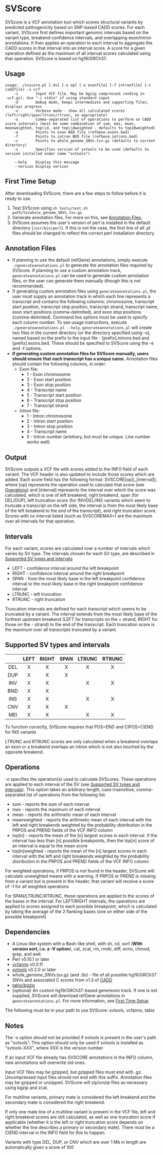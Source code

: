 # SVScore
SVScore is a VCF annotation tool which scores structural variants by predicted pathogenicity based on SNP-based CADD scores. For each variant, SVScore first defines important genomic intervals based on the variant type, breakend confidence intervals, and overlapping exon/intron annotations. It then applies an operation to each interval to aggregate the CADD scores in that interval into an interval score. A score for a given operation defined as the maximum of all interval scores calculated using that operation. SVScore is based on hg19/GRCh37.

## Usage
```
usage: ./svscore.pl [-dv] [-o op] [-e exonfile] [-f intronfile] [-c caddfile] -i vcf
    -i        Input VCF file. May be bgzip compressed (ending in .vcf.gz). Use "-i stdin" if using standard input
    -d        Debug mode, keeps intermediate and supporting files, displays progress
    -v        Verbose mode - show all calculated scores (left/right/span/ltrunc/rtrunc, as appropriate)
    -o        Comma-separated list of operations to perform on CADD score intervals (must be some combination of sum, max, mean, meanweighted, top\\d, and top\\dweighted - defaults to top10weighted)
    -e        Points to exon BED file (refGene.exons.bed)
    -f        Points to intron BED file (refGene.introns.bed)
    -c        Points to whole_genome_SNVs.tsv.gz (defaults to current directory)
    -s        Specifies version of svtools to be used (defaults to version installed under name "svtools")

    --help    Display this message
    --version Display version
```

## First Time Setup
After downloading SVScore, there are a few steps to follow before it is ready to use.
  1. Test SVScore using `sh tests/test.sh path/to/whole_genome_SNVs.tsv.gz`
  2. Generate annotation files. For more on this, see [Annotation Files](#annotation-files).
  3. SVScore assumes the user's version of perl is installed in the default directory (`/usr/bin/perl`). If this is not the case, the first line of all .pl files should be changed to reflect the correct perl installation directory.

## Annotation Files
  * If planning to use the default (refGene) annotations, simply execute `./generateannotations.pl` to generate the annotation files required by SVScore. If planning to use a custom annotation track, `generateannotations.pl` can be used to generate custom annotation files, or the user can generate them manually (though this is not recommended).
  * If generating custom annotation files using `generateannotations.pl`, the user must supply an annotation track in which each line represents a transcript and contains the following columns: chromosome, transcript start position, transcript stop position, transcript strand, transcript name, exon start positions (comma-delimited), and exon stop positions (comma-delimited). Command line options must be used to specify each column number. To see usage instructions, execute `./generateannotations.pl --help`. `generateannotations.pl` will create two files in the current directory (or the directory specified using -o), named based on the prefix to the input file - [prefix].introns.bed and [prefix].exons.bed. These should be specified to SVScore using the -e and -f options.
  * **If generating custom annotation files for SVScore manually, users should ensure that each transcript has a unique name.** Annotation files should contain the following columns, in order:
    * Exon file:
      * 1 - Exon chromosome 
      * 2 - Exon start position
      * 3 - Exon stop position
      * 4 - Transcript name
      * 5 - Transcript start position
      * 6 - Transcript stop position
      * 7 - Transcript strand
    * Intron file:
      * 1 - Intron chromosome
      * 2 - Intron start position
      * 3 - Intron stop position
      * 4 - Transcript name
      * 5 - Intron number (arbitrary, but must be unique. Line number works well)

## Output
SVScore outputs a VCF file with scores added to the INFO field of each variant. The VCF header is also updated to include those scores which are added. Each score field has the following format: SVSCORE\[op\](_[interval]), where [op] represents the operation used to calculate that score (see [Operations](#operations)) and [interval] represents the interval over which the score was calculated, which is one of left breakend, right breakend, span (for DEL/DUP), left truncation score (for INV/DEL/INS variants which seem to truncate a transcript on the left side, the interval is from the most likely base of the left breakend to the end of the transcript), and right truncation score. Scores with no interval listed (such as SVSCOREMAX=) are the maximum over all intervals for that operation.

## Intervals
For each variant, scores are calculated over a number of intervals which varies by SV type. The intervals chosen for each SV type, are described in [Supported SV types and intervals](#supported-sv-types-and-intervals)
* LEFT - confidence interval around the left breakpoint
* RIGHT - confidence interval around the right breakpoint
* SPAN - from the most likely base in the left breakpoint confidence interval to the most likely base in the right breakpoint confidence interval
* LTRUNC - left truncation
* RTRUNC - right truncation

Truncation intervals are defined for each transcript which seems to be truncated by a variant. The interval extends from the most likely base of the furthest upstream breakend (LEFT for transcripts on the + strand, RIGHT for those on the - strand) to the end of the transcript. Each truncation score is the maximum over all transcripts truncated by a variant.

## Supported SV types and intervals
|      | LEFT | RIGHT | SPAN | LTRUNC | RTRUNC |
|:----:|:----:|:-----:|:----:|:------:|:------:|
| DEL  |  X   |   X   |  X   |    X   |    X   |
| DUP  |  X   |   X   |  X   |        |        |
| INV  |  X   |   X   |      |    X   |    X   |
| BND  |  X   |   X   |      |        |        |
| INS  |  X   |   X   |      |    X   |    X   |
| CNV  |  X   |   X   |  X   |        |        |
| MEI  |  X   |   X   |      |    X   |    X   |

To function correctly, SVScore requires that POS=END and CIPOS=CIEND for INS variants

LTRUNC and RTRUNC scores are only calculated when a breakend overlaps an exon or a breakend overlaps an intron which is not also touched by the opposite breakend.

## Operations
-o specifies the operation(s) used to calculate SVScores. These operations are applied to each interval of the SV (see [Supported SV types and intervals](#supported-sv-types-and-intervals)). This option takes an arbitrary-length, case insensitive, comma-separated list of operations from the following list:
* sum - reports the sum of each interval
* max - reports the maximum of each interval
* mean - reports the arithmetic mean of each interval
* meanweighted - reports the arithmetic mean of each interval with the left and right breakends weighted by the probability distribution in the PRPOS and PREND fields of the VCF INFO column 
* top[n] - reports the mean of the [n] largest scores in each interval. If the interval has less than [n] possible breakpoints, then the top[n] score of an interval is equal to the mean score
* top[n]weighted - reports the mean of the [n] largest scores in each interval with the left and right breakends weighted by the probability distribution in the PRPOS and PREND fields of the VCF INFO column

For weighted operations, if PRPOS is not found in the header, SVScore will calculate unweighted means with a warning. If PRPOS or PREND is missing from a variant but is present in the header, that variant will receive a score of -1 for all weighted operations

For SPAN/LTRUNC/RTRUNC, these operations are applied to the scores of the bases in the interval. For LEFT/RIGHT intervals, the operations are applied to scores assigned to each possible breakpoint, which is calculated by taking the average of the 2 flanking bases (one on either side of the possible breakpoint)

## Dependencies
* A Linux-like system with a Bash-like shell, with sh, cd, sort (**With version sort, i.e. a -V option**), cat, zcat, rm, rmdir, diff, echo, chmod, grep, and awk
* Perl v5.10.1 or later
* [vcfanno](https://www.github.com/brentp/vcfanno) v0.0.11
* [svtools](https://github.com/hall-lab/svtools/releases/latest) v0.2.0 or later
* whole_genome_SNVs.tsv.gz (and .tbi) - file of all possible hg19/GRCh37 SNVs and associated C scores from v1.3 of [CADD](http://cadd.gs.washington.edu/download) 
* [tabix/bgzip](https://github.com/samtools/htslib)
* (optional) An custom hg19/GRCh37-based gene/exon track. If one is not supplied, SVScore will download refGene annotations in `generateannotations.pl`. For more information, see [First Time Setup](#first-time-setup)

The following must be in your path to use SVScore: svtools, vcfanno, tabix
  
## Notes
The -s option should not be provided if svtools is present in the user's path as "svtools". This option should only be used if svtools is installed as "svtools-XXX", where XXX is the version number

If an input VCF file already has SVSCORE annotations in the INFO column, new annotations will overwrite old ones.

Input VCF files may be gzipped, but gzipped files must end with .gz. Uncompressed input files should not end with this suffix. Annotation files may be gzipped or unzipped. SVScore will zip/unzip files as necessary using bgzip and zcat.

For multiline variants, primary mate is considered the left breakend and the secondary mate is considered the right breakend.

If only one mate line of a multiline variant is present in the VCF file, left and right breakend scores are still calculated, as well as one truncation score if applicable (whether it is the left or right truncation score depends on whether the line describes a primary or secondary mate). There must be a CIEND interval in the INFO field for this to happen.

Variants with type DEL, DUP, or CNV which are over 1 Mb in length are automatically given a score of 100
